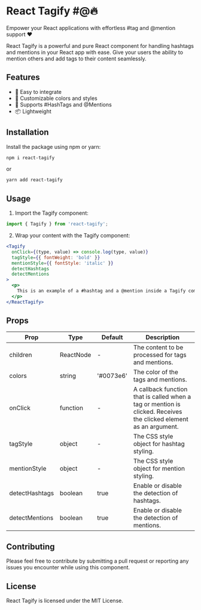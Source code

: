 # React Tagify #️@🔥
Empower your React applications with effortless #tag and @mention support ❤️

React Tagify is a powerful and pure React component for handling hashtags and mentions in your React app with ease. Give your users the ability to mention others and add tags to their content seamlessly.

## Features

- 🚀 Easy to integrate
- 🎨 Customizable colors and styles
- 🔗 Supports #HashTags and @Mentions
- 📦 Lightweight

## Installation

Install the package using npm or yarn:

```bash
npm i react-tagify
```

or 

```bash
yarn add react-tagify
```
## Usage

1. Import the Tagify component:

```js
import { Tagify } from 'react-tagify';
```

2. Wrap your content with the Tagify component:

```jsx
<Tagify
  onClick={(type, value) => console.log(type, value)}
  tagStyle={{ fontWeight: 'bold' }}
  mentionStyle={{ fontStyle: 'italic' }}
  detectHashtags
  detectMentions
>
  <p>
    This is an example of a #hashtag and a @mention inside a Tagify component.
  </p>
</ReactTagify>
```

## Props

| Prop           | Type     | Default | Description                                                       |
|----------------|----------|---------|-------------------------------------------------------------------|
| children       | ReactNode |   -     | The content to be processed for tags and mentions.                |
| colors         | string   | '#0073e6' | The color of the tags and mentions.                               |
| onClick        | function |   -     | A callback function that is called when a tag or mention is clicked. Receives the clicked element as an argument. |
| tagStyle       | object   |   -     | The CSS style object for hashtag styling.                         |
| mentionStyle   | object   |   -     | The CSS style object for mention styling.                         |
| detectHashtags | boolean  |  true   | Enable or disable the detection of hashtags.                      |
| detectMentions | boolean  |  true   | Enable or disable the detection of mentions.                      |


## Contributing
Please feel free to contribute by submitting a pull request or reporting any issues you encounter while using this component.

## License
React Tagify is licensed under the MIT License.